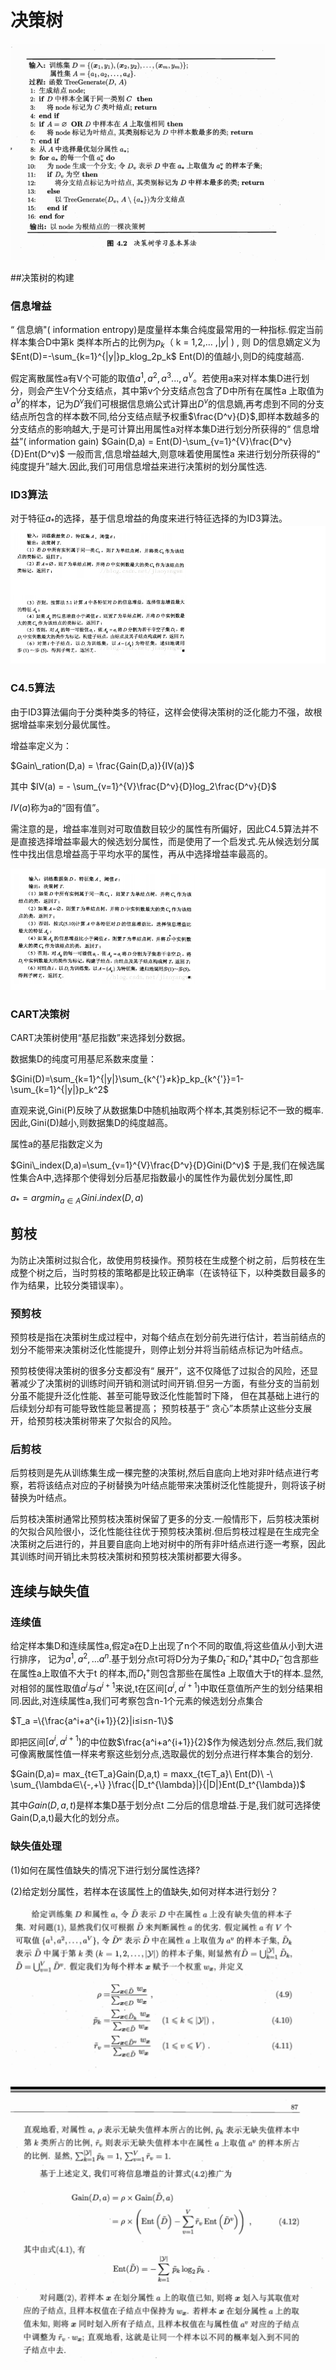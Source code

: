 # 决策树

![决策树基本算法](决策树基本算法.png)



##决策树的构建

### 信息增益

“ 信息熵"( information entropy)是度量样本集合纯度最常用的一种指标.假定当前样本集合D中第k 类样本所占的比例为$p_k$（ k =  1,2,… ,$|y|$ ) , 则 D的信息嫡定义为$Ent(D)=-\sum_{k=1}^{|y|}p_klog_2p_k$
Ent(D)的值越小,则D的纯度越高.

假定离散属性a有V个可能的取值${a^1,a^2,a^3...,a^V}$。若使用a来对样本集D进行划分，则会产生V个分支结点，其中第v个分支结点包含了D中所有在属性a 上取值为$a^V$的样本，记为$D^v$我们可根据信息熵公式计算出$D^v$的信息嫡,再考虑到不同的分支结点所包含的样本数不同,给分支结点赋予权重$\frac{D^v}{D}$,即样本数越多的分支结点的影响越大,于是可计算出用属性a对样本集D进行划分所获得的“ 信息增益”( information gain)
$Gain(D,a) = Ent(D)-\sum_{v=1}^{V}\frac{D^v}{D}Ent(D^v)$
一般而言,信息增益越大,则意味着使用属性a 来进行划分所获得的“ 纯度提升”越大.因此,我们可用信息增益来进行决策树的划分属性选.

### ID3算法

对于特征$a_*$的选择，基于信息增益的角度来进行特征选择的为ID3算法。![ID3](ID3.png)

### C4.5算法

由于ID3算法偏向于分类种类多的特征，这样会使得决策树的泛化能力不强，故根据增益率来划分最优属性。

增益率定义为：

$Gain\_ration(D,a) = \frac{Gain(D,a)}{IV(a)}$ 

其中 $IV(a) = - \sum_{v=1}^{V}\frac{D^v}{D}log_2\frac{D^v}{D}$

$IV(a)$称为a的“固有值”。

需注意的是，增益率准则对可取值数目较少的属性有所偏好，因此C4.5算法并不是直接选择增益率最大的候选划分属性，而是使用了一个启发式.先从候选划分属性中找出信息增益高于平均水平的属性，再从中选择增益率最高的。

![C4.5](C4.5.png)

### CART决策树

CART决策树使用“基尼指数”来选择划分数据。

数据集D的纯度可用基尼系数来度量：

$Gini(D)=\sum_{k=1}^{|y|}\sum_{k^{'}≠k}p_kp_{k^{'}}=1-\sum_{k=1}^{|y|}p_k^2$

直观来说,Gini(P)反映了从数据集D中随机抽取两个样本,其类别标记不一致的概率.因此,Gini(D)越小,则数据集D的纯度越高。

属性a的基尼指数定义为

$Gini\_index(D,a)=\sum_{v=1}^{V}\frac{D^v}{D}Gini(D^v)$
于是,我们在候选属性集合A中,选择那个使得划分后基尼指数最小的属性作为最优划分属性,即

$a_*= argmin_{a∈A}Gini.index(D, a)$

## 剪枝

为防止决策树过拟合化，故使用剪枝操作。预剪枝在生成整个树之前，后剪枝在生成整个树之后，当时剪枝的策略都是比较正确率（在该特征下，以种类数目最多的作为结果，比较分类错误率）。

### 预剪枝

预剪枝是指在决策树生成过程中，对每个结点在划分前先进行估计，若当前结点的划分不能带来决策树泛化性能提升，则停止划分并将当前结点标记为叶结点。

预剪枝使得决策树的很多分支都没有“ 展开”，这不仅降低了过拟合的风险，还显著减少了决策树的训练时间开销和测试时间开销.但另一方面，有些分支的当前划分虽不能提升泛化性能、甚至可能导致泛化性能暂时下降， 但在其基础上进行的后续划分却有可能导致性能显著提高； 预剪枝基于“ 贪心”本质禁止这些分支展开，给预剪枝决策树带来了欠拟合的风险。

### 后剪枝

后剪枝则是先从训练集生成一棵完整的决策树,然后自底向上地对非叶结点进行考察，若将该结点对应的子树替换为叶结点能带来决策树泛化性能提升，则将该子树替换为叶结点。

后剪枝决策树通常比预剪枝决策树保留了更多的分支.一般情形下，后剪枝决策树的欠拟合风险很小，泛化性能往往优于预剪枝决策树.但后剪枝过程是在生成完全决策树之后进行的，并且要自底向上地对树中的所有非叶结点进行逐一考察，因此其训练时间开销比未剪枝决策树和预剪枝决策树都要大得多。

## 连续与缺失值

### 连续值

给定样本集D和连续属性a,假定a在D上出现了n个不同的取值,将这些值从小到大进行排序， 记为${a^1,a^2,...a^n}$.基于划分点t可将D分为子集$D_t^-$和$D_t^+$其中$D_t^-$包含那些在属性a上取值不大于t 的样本,而$D_t^+$则包含那些在属性a 上取值大于t的样本.显然,对相邻的属性取值$a^i$与$a^{i+1}$来说,t在区间$[a^i,a^{i+1})$中取任意值所产生的划分结果相同.因此,对连续属性a,我们可考察包含n-1个元素的候选划分点集合

$T_a =\{\frac{a^i+a^{i+1}}{2}|i≤i≤n-1\}$

即把区间$[a^i,a^{i+1})$的中位数$\frac{a^i+a^{i+1}}{2}$作为候选划分点.然后,我们就可像离散属性值一样来考察这些划分点,选取最优的划分点进行样本集合的划分.

$Gain(D,a)= max_{t∈T_a}Gain(D,a,t) = maxx_{t∈T_a}\ Ent(D)\ -\ \sum_{\lambda∈\{-,+\} }\frac{|D_t^{\lambda}|}{|D|}Ent(D_t^{\lambda})$

其中$Gain(D,a,t)$是样本集D基于划分点t 二分后的信息增益.于是,我们就可选择使Gain(D,a,t)最大化的划分点。

### 缺失值处理

(1)如何在属性值缺失的情况下进行划分属性选择?

(2)给定划分属性，若样本在该属性上的值缺失,如何对样本进行划分？

![处理缺失值](处理缺失值.png)